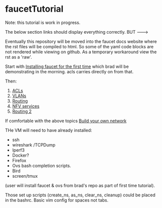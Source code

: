 # faucetTutorial

Note: this tutorial is work in progress.

The below section links should display everything correctly.
BUT --->

Eventually this repository will be moved into the faucet docs website where the rst files will be compiled to html.
So some of the yaml code blocks are not rendered while viewing on github.
As a temporary workaround view the rst as a 'raw'.


Start with [Installing faucet for the first time](https://faucet.readthedocs.io/en/latest/tutorials.html)
which brad will be demonstrating in the morning. acls carries directly on from that.

Then:
1. [ACLs](_build/html/ACLs.html)
2. [VLANs](_build/html/vlan_tutorial.html)
3. [Routing](_build/html/routing.html)
4. [NFV services](_build/html/nfv-services-tutorial.html)
5. [Routing 2](_build/html/routing-2.html)


If comfortable with the above topics [Build your own network](byon.rst)



THe VM will need to have already installed:
- ssh
- wireshark /TCPDump
- Iperf3
- Docker?
- Firefox
- Ovs bash completion scripts.
- Bird
- screen/tmux

(user will install faucet & ovs from brad's repo as part of first time tutorial).

Those set up scripts (create_ns, as_ns, clear_ns, cleanup) could be placed in the bashrc.
Basic vim config for spaces not tabs.
